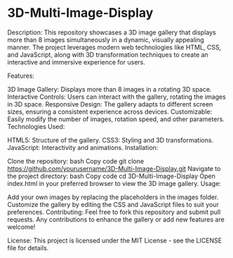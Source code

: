 # 3D-Multi-Image-Display
Description:
This repository showcases a 3D image gallery that displays more than 8 images simultaneously in a dynamic, visually appealing manner. The project leverages modern web technologies like HTML, CSS, and JavaScript, along with 3D transformation techniques to create an interactive and immersive experience for users.

Features:

3D Image Gallery: Displays more than 8 images in a rotating 3D space.
Interactive Controls: Users can interact with the gallery, rotating the images in 3D space.
Responsive Design: The gallery adapts to different screen sizes, ensuring a consistent experience across devices.
Customizable: Easily modify the number of images, rotation speed, and other parameters.
Technologies Used:

HTML5: Structure of the gallery.
CSS3: Styling and 3D transformations.
JavaScript: Interactivity and animations.
Installation:

Clone the repository:
bash
Copy code
git clone https://github.com/yourusername/3D-Multi-Image-Display.git
Navigate to the project directory:
bash
Copy code
cd 3D-Multi-Image-Display
Open index.html in your preferred browser to view the 3D image gallery.
Usage:

Add your own images by replacing the placeholders in the images folder.
Customize the gallery by editing the CSS and JavaScript files to suit your preferences.
Contributing: Feel free to fork this repository and submit pull requests. Any contributions to enhance the gallery or add new features are welcome!

License:
This project is licensed under the MIT License - see the LICENSE file for details.
